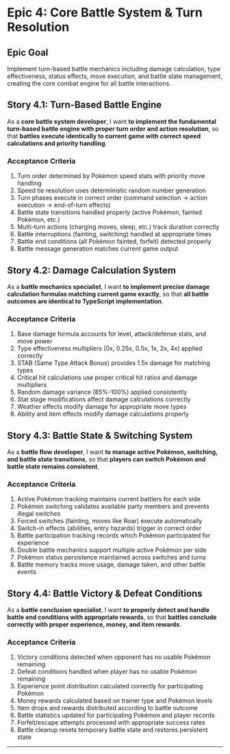 # Epic 4: Core Battle System & Turn Resolution

## Epic Goal
Implement turn-based battle mechanics including damage calculation, type effectiveness, status effects, move execution, and battle state management, creating the core combat engine for all battle interactions.

## Story 4.1: Turn-Based Battle Engine
As a **core battle system developer**,
I want **to implement the fundamental turn-based battle engine with proper turn order and action resolution**,
so that **battles execute identically to current game with correct speed calculations and priority handling**.

### Acceptance Criteria
1. Turn order determined by Pokémon speed stats with priority move handling
2. Speed tie resolution uses deterministic random number generation
3. Turn phases execute in correct order (command selection → action execution → end-of-turn effects)
4. Battle state transitions handled properly (active Pokémon, fainted Pokémon, etc.)
5. Multi-turn actions (charging moves, sleep, etc.) track duration correctly
6. Battle interruptions (fainting, switching) handled at appropriate times
7. Battle end conditions (all Pokémon fainted, forfeit) detected properly
8. Battle message generation matches current game output

## Story 4.2: Damage Calculation System
As a **battle mechanics specialist**,
I want **to implement precise damage calculation formulas matching current game exactly**,
so that **all battle outcomes are identical to TypeScript implementation**.

### Acceptance Criteria
1. Base damage formula accounts for level, attack/defense stats, and move power
2. Type effectiveness multipliers (0x, 0.25x, 0.5x, 1x, 2x, 4x) applied correctly
3. STAB (Same Type Attack Bonus) provides 1.5x damage for matching types
4. Critical hit calculations use proper critical hit ratios and damage multipliers
5. Random damage variance (85%-100%) applied consistently
6. Stat stage modifications affect damage calculations correctly
7. Weather effects modify damage for appropriate move types
8. Ability and item effects modify damage calculations properly

## Story 4.3: Battle State & Switching System
As a **battle flow developer**,
I want **to manage active Pokémon, switching, and battle state transitions**,
so that **players can switch Pokémon and battle state remains consistent**.

### Acceptance Criteria
1. Active Pokémon tracking maintains current battlers for each side
2. Pokémon switching validates available party members and prevents illegal switches
3. Forced switches (fainting, moves like Roar) execute automatically
4. Switch-in effects (abilities, entry hazards) trigger in correct order
5. Battle participation tracking records which Pokémon participated for experience
6. Double battle mechanics support multiple active Pokémon per side
7. Pokémon status persistence maintained across switches and turns
8. Battle memory tracks move usage, damage taken, and other battle events

## Story 4.4: Battle Victory & Defeat Conditions
As a **battle conclusion specialist**,
I want **to properly detect and handle battle end conditions with appropriate rewards**,
so that **battles conclude correctly with proper experience, money, and item rewards**.

### Acceptance Criteria
1. Victory conditions detected when opponent has no usable Pokémon remaining
2. Defeat conditions handled when player has no usable Pokémon remaining
3. Experience point distribution calculated correctly for participating Pokémon
4. Money rewards calculated based on trainer type and Pokémon levels
5. Item drops and rewards distributed according to battle outcome
6. Battle statistics updated for participating Pokémon and player records
7. Forfeit/escape attempts processed with appropriate success rates
8. Battle cleanup resets temporary battle state and restores persistent state

---
